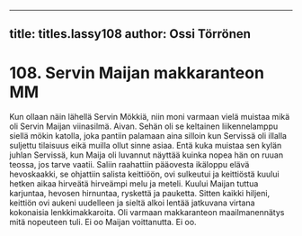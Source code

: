 
---

title: titles.lassy108
author: Ossi Törrönen
---


    
# 108. Servin Maijan makkaranteon MM

Kun ollaan näin lähellä Servin Mökkiä, niin moni varmaan vielä muistaa mikä oli Servin Maijan viinasilmä. Aivan. Sehän oli 
se keltainen liikennelamppu siellä mökin katolla, joka pantiin palamaan aina silloin kun Servissä oli illalla suljettu tilaisuus 
eikä muilla ollut sinne asiaa. Entä kuka muistaa sen kylän juhlan Servissä, kun Maija oli luvannut näyttää kuinka nopea hän 
on ruuan teossa, jos tarve vaatii. Saliin raahattiin pääovesta ikäloppu elävä hevoskaakki, se ohjattiin salista keittiöön, ovi 
sulkeutui ja keittiöstä kuului hetken aikaa hirveätä hirveämpi melu ja meteli. Kuului Maijan tuttua karjuntaa, hevosen 
hirnuntaa, ryskettä ja pauketta. Sitten kaikki hiljeni, keittiön ovi aukeni uudelleen ja sieltä alkoi lentää jatkuvana virtana 
kokonaisia lenkkimakkaroita. Oli varmaan makkaranteon maailmanennätys mitä nopeuteen tuli. Ei oo Maijan voittanutta. Ei 
oo.

